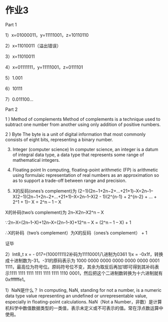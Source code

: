 # 作业3

Part 1

1）x=01000011，y=11111001，z=10110110

2）x=11010011（溢出错误）

3）x=11010011

4）x=01111111，y=11111001，z=0111101

5）1.001

6）10111

7）0.011100…


Part 2

1 ) Method of complements
Method of complements is a technique used to subtract one number from another using only addition of positive numbers.

2 ) Byte
The byte is a unit of digital information that most commonly consists of eight bits, representing a binary number.

3) Integer (computer science)
In computer science, an integer is a datum of integral data type, a data type that represents some range of mathematical integers.

4) Floating point
In computing, floating-point arithmetic (FP) is arithmetic using formulaic representation of real numbers as an approximation so as to support a trade-off between range and precision.

1)    X的反码(ones’s complement)为 (2−1)(2n−1+2n−2+…+21+1)–X=2n–1–X(2−1)(2n−1+2n−2+…+21+1)–X=2n–1–X(2 - 1)(2^{n-1} + 2^{n-2} + … + 2^1 + 1)– X = 2^n – 1 – X
    
X的补码(two’s complement)为 2n–X2n–X2^n – X
    
∵2n–X=(2n–1–X)+12n–X=(2n–1–X)+12^n – X = (2^n – 1 – X) + 1
    
∴X的补码（two’s complement）为X的反码（ones’s complement） + 1
    
证毕


2）Int8_t x = - 017=(10001111)2补码为11110001八进制为0361
1)x = -0x1f，转换成十进制数为-31。-31的原码表示为 1000 0000 0000 0000 0000 0000 0001 1111，最高位为符号位。原码符号位不变，其余为取反后再加1即可得到其补码表示1111 1111 1111 1111 1111 1111 1110 0001，然后把这个二进制数转换为十六进制就有0xffffffe1。

1）NaN是什么？
In computing, NaN, standing for not a number, is a numeric data type value representing an undefined or unrepresentable value, especially in floating-point calculations. NaN（Not a Number，非数）是计算机科学中数值数据类型的一类值，表示未定义或不可表示的值。常在浮点数运算中使用。


